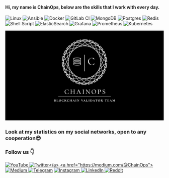 #### Hi, my name is ChainOps, below are the skills that I work with every day.

![Linux](https://img.shields.io/badge/Linux-FCC624?style=for-the-badge&logo=linux&logoColor=black&style=flat)
![Ansible](https://img.shields.io/badge/ansible-%231A1918.svg?style=for-the-badge&logo=ansible&logoColor=white&style=flat)
![Docker](https://img.shields.io/badge/docker-%230db7ed.svg?style=for-the-badge&logo=docker&logoColor=white&style=flat)
![GitLab CI](https://img.shields.io/badge/gitlab%20ci-%23181717.svg?style=for-the-badge&logo=gitlab&logoColor=green&style=flat)
![MongoDB](https://img.shields.io/badge/MongoDB-%234ea94b.svg?style=for-the-badge&logo=mongodb&logoColor=white&style=flat)
![Postgres](https://img.shields.io/badge/postgres-%23316192.svg?style=for-the-badge&logo=postgresql&logoColor=white&style=flat)
![Redis](https://img.shields.io/badge/redis-%23DD0031.svg?style=for-the-badge&logo=redis&logoColor=white&style=flat)
![Shell Script](https://img.shields.io/badge/shell_script-%23121011.svg?style=for-the-badge&logo=gnu-bash&logoColor=white&style=flat)
![ElasticSearch](https://img.shields.io/badge/-ElasticSearch-005571?style=for-the-badge&logo=elasticsearch&style=flat)
![Grafana](https://img.shields.io/badge/grafana-%23F46800.svg?style=for-the-badge&logo=grafana&logoColor=white&style=flat)
![Prometheus](https://img.shields.io/badge/Prometheus-E6522C?style=for-the-badge&logo=Prometheus&logoColor=white&style=flat)
![Kubernetes](https://img.shields.io/badge/kubernetes-%23326ce5.svg?style=for-the-badge&logo=kubernetes&logoColor=white&style=flat)

![Alt text](https://github.com/arkhiiipov/arkhiiipov/blob/main/logo.png)


### Look at my statistics on my social networks, open to any cooperation:sunglasses:

### Follow us :point_down:
  
<a href="https://www.youtube.com/channel/UCEAO6OZPcjETC5oq9AEj-nA">![YouTube](https://img.shields.io/youtube/channel/views/UCEAO6OZPcjETC5oq9AEj-nA?style=social) </a>
<a href="https://twitter.com/ChainOps_">![Twitter](https://img.shields.io/twitter/follow/ChainOps_)</a>
<a href="https://medium.com/@ChainOps">![Medium](https://img.shields.io/badge/Medium-12100E?style=for-the-badge&logo=medium&logoColor=white&style=flat)
<a href="https://t.me/ChainOps">![Telegram](https://img.shields.io/badge/Telegram-2CA5E0?logo=telegram&logoColor=white&style=flat)</a>
<a href="https://www.instagram.com/arkhiiipov/">![Instagram](https://img.shields.io/badge/Instagram-%23E4405F.svg?logo=Instagram&logoColor=white&style=flat) </a>
<a href="https://www.linkedin.com/in/arkhip0vvv/">![LinkedIn](https://img.shields.io/badge/linkedin-%230077B5.svg?logo=linkedin&logoColor=white&style=flat) </a>
<a href="https://www.reddit.com/user/ArkhipovAleksandr">![Reddit](https://img.shields.io/badge/Reddit-FF4500?logo=reddit&logoColor=white&style=flat)</a>


